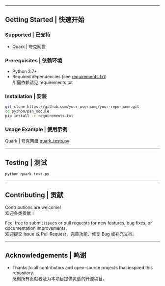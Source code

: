 
---

## Getting Started | 快速开始

### Supported | 已支持

- Quark | 夸克网盘

### Prerequisites | 依赖环境

- Python 3.7+
- Required dependencies (see [requirements.txt](./requirements.txt))  
  所需依赖请见 requirements.txt

### Installation | 安装

```bash
git clone https://github.com/your-username/your-repo-name.git
cd python/pan_module
pip install -r requirements.txt
```

### Usage Example | 使用示例

Quark | 夸克网盘
[quark_tests.py](./test/quark_tests.py)

---

## Testing | 测试

```bash
python quark_test.py
```

---

## Contributing | 贡献

Contributions are welcome!  
欢迎各类贡献！

Feel free to submit issues or pull requests for new features, bug fixes, or documentation improvements.  
欢迎提交 Issue 或 Pull Request，完善功能、修复 Bug 或补充文档。

---

## Acknowledgements | 鸣谢

- Thanks to all contributors and open-source projects that inspired this repository.  
  感谢所有贡献者及为本项目提供灵感的开源项目。
